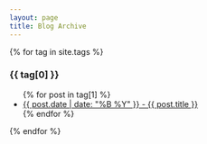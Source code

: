 ```yaml
---
layout: page
title: Blog Archive
---
```


{% for tag in site.tags %}
  <h3>{{ tag[0] }}</h3>
  <ul>
    {% for post in tag[1] %}
      <li><a href="{{ post.url }}/blog/">{{ post.date | date: "%B %Y" }} - {{ post.title }}</a></li>
    {% endfor %}
  </ul>
{% endfor %}